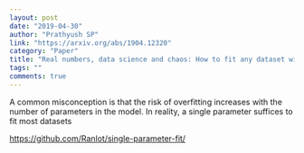 ```yaml
---
layout: post
date: "2019-04-30"
author: "Prathyush SP"
link: "https://arxiv.org/abs/1904.12320"
category: "Paper"
title: "Real numbers, data science and chaos: How to fit any dataset with a single parameter"
tags: ""
comments: true
---
```

A common misconception is that the risk of overfitting increases with the number of parameters in the model. In reality, a single parameter suffices to fit most datasets

https://github.com/Ranlot/single-parameter-fit/